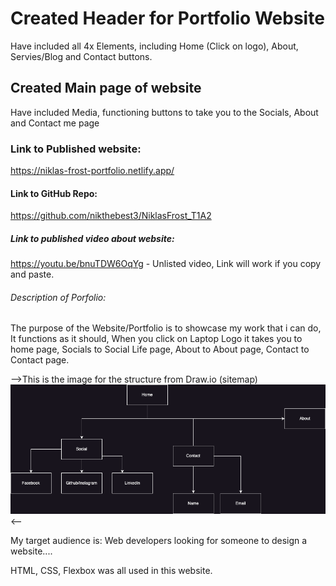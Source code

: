 # Created Header for Portfolio Website

Have included all 4x Elements, including Home (Click on logo), About, Servies/Blog and Contact buttons.

## Created Main page of website

Have included Media, functioning buttons to take you to the Socials, About and Contact me page

### Link to Published website:

https://niklas-frost-portfolio.netlify.app/

#### Link to GitHub Repo:

https://github.com/nikthebest3/NiklasFrost_T1A2

##### Link to published video about website:

https://youtu.be/bnuTDW6OqYg - Unlisted video, Link will work if you copy and paste.

###### Description of Porfolio:

The purpose of the Website/Portfolio is to showcase my work that i can do,
It functions as it should, When you click on Laptop Logo it takes you to home page, Socials to Social Life page, About to About page, Contact to Contact page.

-->This is the image for the structure from Draw.io (sitemap)
![Alt text](image.png)
<--

My target audience is: Web developers looking for someone to design a website....

HTML, CSS, Flexbox was all used in this website.
